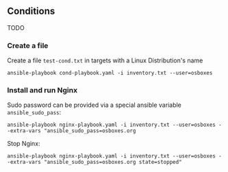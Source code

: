 ## Conditions
TODO

### Create a file
Create a file `test-cond.txt` in targets with a Linux Distribution's name
```
ansible-playbook cond-playbook.yaml -i inventory.txt --user=osboxes
```

### Install and run Nginx
Sudo password can be provided via a special ansible variable `ansible_sudo_pass`:
```
ansible-playbook nginx-playbook.yaml -i inventory.txt --user=osboxes --extra-vars "ansible_sudo_pass=osboxes.org
```

Stop Nginx:
```
ansible-playbook nginx-playbook.yaml -i inventory.txt --user=osboxes --extra-vars "ansible_sudo_pass=osboxes.org state=stopped"
```
